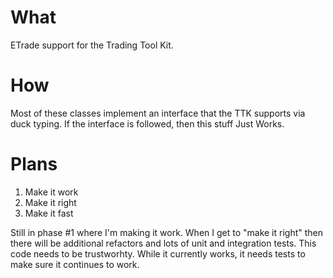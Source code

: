 # What

ETrade support for the Trading Tool Kit.

# How

Most of these classes implement an interface that the TTK supports via duck typing. If the interface is followed, then this stuff Just Works.

# Plans

1. Make it work
2. Make it right
3. Make it fast

Still in phase #1 where I'm making it work. When I get to "make it right" then there will be additional refactors and lots of unit and integration tests. This code needs to be trustworhty. While it currently works, it needs tests to make sure it continues to work.
